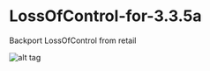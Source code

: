 # LossOfControl-for-3.3.5a
Backport LossOfControl from retail

![alt tag](https://media.wago.io/cards/2FxJjFUWw/c-1613239420237.jpg)
